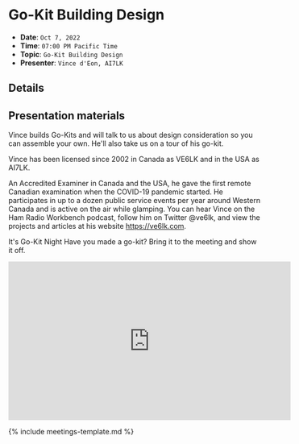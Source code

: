 # Go-Kit Building Design

* **Date**: `Oct 7, 2022`
* **Time**: `07:00 PM Pacific Time`
* **Topic**: `Go-Kit Building Design`
* **Presenter**: `Vince d'Eon, AI7LK`

## Details

## Presentation materials

Vince builds Go-Kits and will talk to us about design consideration so you can assemble your own. He'll also take us on a tour of his go-kit.

 
Vince has been licensed since 2002 in Canada as VE6LK and in the USA as AI7LK. 


An Accredited Examiner in Canada and the USA, he gave the first remote Canadian examination when the COVID-19 pandemic started. He participates in up to a dozen public service events per year around Western Canada and is active on the air while glamping. You can hear Vince on the Ham Radio Workbench podcast, follow him on Twitter @ve6lk, and view the projects and articles at his website <https://ve6lk.com>.

 It's Go-Kit Night
              Have you made a go-kit? Bring it to the meeting and show it off.
 
<iframe width="560" height="315" src="https://www.youtube.com/embed/P2w0M8mDTcQ?si=1PWn5r8-n-Ppi4xv" title="YouTube video player" frameborder="0" allow="accelerometer; autoplay; clipboard-write; encrypted-media; gyroscope; picture-in-picture; web-share" referrerpolicy="strict-origin-when-cross-origin" allowfullscreen></iframe>

{% include meetings-template.md %}

